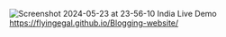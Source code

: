 ![Screenshot 2024-05-23 at 23-56-10 India](https://github.com/flyingegal/Blogging-website/assets/129636839/907d00b1-40c6-4332-b924-85baaacb0adb)
Live Demo https://flyingegal.github.io/Blogging-website/
